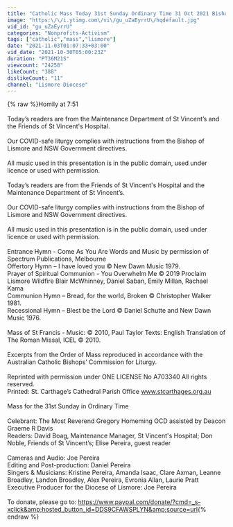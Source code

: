 ```yaml
---
title: "Catholic Mass Today 31st Sunday Ordinary Time 31 Oct 2021 Bishop Greg Homeming Lismore NSW Australia"
image: "https:\/\/i.ytimg.com\/vi\/gu_uZaEyrrU\/hqdefault.jpg"
vid_id: "gu_uZaEyrrU"
categories: "Nonprofits-Activism"
tags: ["catholic","mass","lismore"]
date: "2021-11-03T01:07:33+03:00"
vid_date: "2021-10-30T05:00:23Z"
duration: "PT36M21S"
viewcount: "24258"
likeCount: "388"
dislikeCount: "11"
channel: "Lismore Diocese"
---
```

{% raw %}Homily at 7:51<br /><br />Today’s readers are from the Maintenance Department of St Vincent’s and the Friends of St Vincent's Hospital.<br /><br />Our COVID-safe  liturgy complies with instructions from the Bishop of Lismore and NSW Government directives. <br /><br />All music used in this presentation is in the public domain, used under licence or used with permission. <br /> <br />Today’s readers are from the Friends of St Vincent's Hospital and the Maintenance Department of St Vincent’s.<br /><br />Our COVID-safe  liturgy complies with instructions from the Bishop of Lismore and NSW Government directives. <br /><br />All music used in this presentation is in the public domain, used under licence or used with permission. <br /><br />Entrance Hymn - Come As You Are Words and Music by permission of Spectrum Publications, Melbourne<br />Offertory Hymn – I have loved you © New Dawn Music 1979.<br />Prayer of Spiritual Communion - You Overwhelm Me © 2019 Proclaim Lismore Wildfire Blair McWhinney, Daniel Saban, Emily Millan, Rachael Kama<br />Communion Hymn – Bread, for the world, Broken © Christopher Walker 1981.<br />Recessional Hymn – Blest be the Lord © Daniel Schutte and New Dawn Music 1976.<br /><br />Mass of St Francis - Music: © 2010, Paul Taylor Texts: English Translation of The Roman Missal,     ICEL  © 2010. <br /><br />Excerpts from the Order of Mass reproduced in accordance with the  Australian Catholic Bishops’ Commission for Liturgy.<br /><br />Reprinted with permission under ONE LICENSE No A703340 All rights reserved.<br />Printed: St. Carthage’s Cathedral Parish Office    www.stcarthages.org.au<br /><br />Mass for the 31st Sunday in Ordinary Time<br /><br />Celebrant:  The Most Reverend Gregory Homeming OCD assisted by Deacon Graeme R Davis              <br />Readers: David Boag, Maintenance Manager, St Vincent's Hospital; Don Noble, Friends of St Vincent’s; Elise Pereira, guest reader<br /><br />Cameras and Audio:  Joe Pereira<br />Editing and Post-production: Daniel Pereira<br />Singers &amp; Musicians: Kristine Pereira, Amanda Isaac, Clare Axman, ​Leanne Broadley, Landon Broadley, Alex Pereira, ​Evronia Allan, Laurie Pratt<br />Executive Producer for the Diocese of Lismore:  Joe Pereira<br /><br />To donate, please go to: <a rel="nofollow" target="blank" href="https://www.paypal.com/donate/?cmd=_s-xclick&amp;hosted_button_id=DDS9CFAWSPLYN&amp;source=url">https://www.paypal.com/donate/?cmd=_s-xclick&amp;hosted_button_id=DDS9CFAWSPLYN&amp;source=url</a>{% endraw %}
